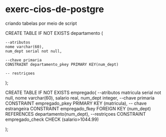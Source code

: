 # exerc-cios-de-postgre
criando tabelas por meio de script

CREATE TABLE IF NOT EXISTS departamento (

	--atributos
	nome varchar(60),
	num_dept serial not null,
	
	--chave primaria
	CONSTRAINT departamento_pkey PRIMARY KEY(num_dept)
	
	-- restriçoes
	

);

CREATE TABLE IF NOT EXISTS empregado(
	--atributos
	matricula serial not null,
	nome varchar(60),
	salario real,
	num_dept integer,
	--chave primaria
	CONSTRAINT empregado_pkey PRIMARY KEY (matricula),
	-- chave estrangeira
	CONSTRAINT empregado_fkey FOREIGN KEY (num_dept)
	REFERENCES departamento(num_dept),
	--restriçoes
	CONSTRAINT empregado_check CHECK (salario>1044.99)

);
